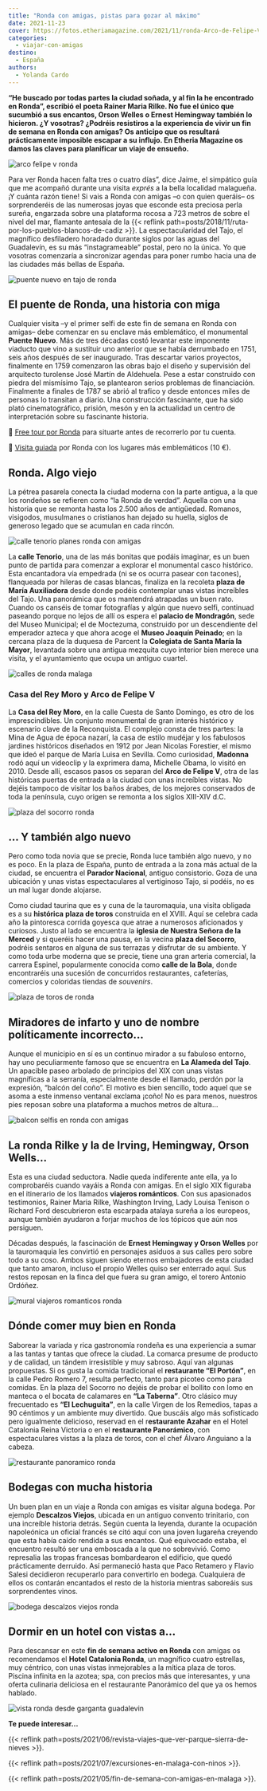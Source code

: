 ```yaml
---
title: "Ronda con amigas, pistas para gozar al máximo"
date: 2021-11-23
cover: https://fotos.etheriamagazine.com/2021/11/ronda-Arco-de-Felipe-V.jpg
categories: 
  - viajar-con-amigas
destino: 
  - España
authors: 
  - Yolanda Cardo
---
```


**“He buscado por todas partes la ciudad soñada, y al fin la he encontrado en Ronda”, 
escribió el poeta Rainer Maria Rilke. No fue el único que sucumbió a sus encantos, Orson 
Welles o Ernest Hemingway también lo hicieron. ¿Y vosotras? ¿Podréis resistiros a la 
experiencia de vivir un fin de semana en Ronda con amigas? Os anticipo que os resultará 
prácticamente imposible escapar a su influjo. En Etheria Magazine os damos las claves 
para planificar un viaje de ensueño.** 

![arco felipe v ronda](https://fotos.etheriamagazine.com/2021/11/ronda-Arco-de-Felipe-V.jpg "Arco de Felipe V con la serranía al fondo. © Yolanda Cardo")

Para ver Ronda hacen falta tres o cuatro días”, dice Jaime, el simpático guía que me 
acompañó durante una visita _exprés_ a la bella localidad malagueña. ¡Y cuánta razón 
tiene! Si vais a Ronda con amigas –o con quien queráis– os sorprenderéis de las 
numerosas joyas que esconde esta preciosa perla sureña, engarzada sobre una plataforma 
rocosa a 723 metros de sobre el nivel del mar, flamante antesala de la {{< reflink 
path=posts/2018/11/ruta-por-los-pueblos-blancos-de-cadiz >}}. La espectacularidad del 
Tajo, el magnífico desfiladero horadado durante siglos por las aguas del Guadalevín, es 
su más “instagrameable” postal, pero no la única. Yo que vosotras comenzaría a 
sincronizar agendas para poner rumbo hacia una de las ciudades más bellas de España. 

![puente nuevo en tajo de ronda](https://fotos.etheriamagazine.com/2021/11/Puente-Nuevo-Tajo-de-Ronda.jpg "Imagen del monumental Puente Nuevo y el Tajo de Ronda. ©Yolanda Cardo")

## El puente de Ronda, una historia con miga

Cualquier visita –y el primer selfi de este fin de semana en Ronda con amigas– debe 
comenzar en su enclave más emblemático, el monumental **Puente Nuevo**. Más de tres 
décadas costó levantar este imponente viaducto que vino a sustituir uno anterior que se 
había derrumbado en 1751, seis años después de ser inaugurado. Tras descartar varios 
proyectos, finalmente en 1759 comenzaron las obras bajo el diseño y supervisión del 
arquitecto turolense José Martín de Aldehuela. Pese a estar construido con piedra del 
mismísimo Tajo, se plantearon serios problemas de financiación. Finalmente a finales de 
1787 se abrió al trafico y desde entonces miles de personas lo transitan a diario. Una 
construcción fascinante, que ha sido plató cinematográfico, prisión, mesón y en la 
actualidad un centro de interpretación sobre su fascinante historia. 

📌 [Free tour por Ronda](https://www.civitatis.com/es/ronda/free-tour-ronda/?aid=10211) 
para situarte antes de recorrerlo por tu cuenta. 

📌 [Visita guiada](https://www.civitatis.com/es/ronda/visita-guiada-ronda/?aid=10211) 
por Ronda con los lugares más emblemáticos (10 €). 

## Ronda. Algo viejo

La pétrea pasarela conecta la ciudad moderna con la parte antigua, a la que los rondeños 
se refieren como “la Ronda de verdad”. Aquella con una historia que se remonta hasta los 
2.500 años de antigüedad. Romanos, visigodos, musulmanes o cristianos han dejado su 
huella, siglos de generoso legado que se acumulan en cada rincón. 

![calle tenorio planes ronda con amigas](https://fotos.etheriamagazine.com/2021/11/calle-Tenorio.jpg "La calle Tenorio, una de las más bonitas del municipio. © Yolanda Cardo")

La **calle Tenorio**, una de las más bonitas que podáis imaginar, es un buen punto de 
partida para comenzar a explorar el monumental casco histórico. Esta encantadora vía 
empedrada (ni se os ocurra pasear con tacones), flanqueada por hileras de casas blancas, 
finaliza en la recoleta **plaza de María Auxiliadora** desde donde podéis contemplar 
unas vistas increíbles del Tajo. Una panorámica que os mantendrá atrapadas un buen rato. 
Cuando os canséis de tomar fotografías y algún que nuevo selfi, continuad paseando 
porque no lejos de allí os espera el **palacio de Mondragón**, sede del Museo Municipal; 
el de Moctezuma, construido por un descendiente del emperador azteca y que ahora acoge 
el **Museo Joaquín Peinado**; en la cercana plaza de la duquesa de Parcent la 
**Colegiata de Santa María la Mayor**, levantada sobre una antigua mezquita cuyo 
interior bien merece una visita, y el ayuntamiento que ocupa un antiguo cuartel. 

![calles de ronda malaga](https://fotos.etheriamagazine.com/2021/11/Calles-ronda.jpg "Calles empinadas y empedradas y comercios tradicionales en la Ronda monumental. © Yolanda Cardo")

### Casa del Rey Moro y Arco de Felipe V

La **Casa del Rey Moro**, en la calle Cuesta de Santo Domingo, es otro de los 
imprescindibles. Un conjunto monumental de gran interés histórico y escenario clave de 
la Reconquista. El complejo consta de tres partes: la Mina de Agua de época nazarí, la 
casa de estilo mudéjar y los fabulosos jardines históricos diseñados en 1912 por Jean 
Nicolas Forestier, el mismo que ideó el parque de María Luisa en Sevilla. Como 
curiosidad, **Madonna** rodó aquí un videoclip y la exprimera dama, Michelle Obama, lo 
visitó en 2010. Desde allí, escasos pasos os separan del **Arco de Felipe V**, otra de 
las históricas puertas de entrada a la ciudad con unas increíbles vistas. No dejéis 
tampoco de visitar los baños árabes, de los mejores conservados de toda la península, 
cuyo origen se remonta a los siglos XIII-XIV d.C. 

![plaza del socorro ronda](https://fotos.etheriamagazine.com/2021/11/plaza-del-Socorro-ronda.jpg "La plaza del Socorro, un lugar con mucho ambiente. © Yolanda Cardo")

## … Y también algo nuevo

Pero como toda novia que se precie, Ronda luce también algo nuevo, y no es poco. En la 
plaza de España, punto de entrada a la zona más actual de la ciudad, se encuentra el 
**Parador Nacional**, antiguo consistorio. Goza de una ubicación y unas vistas 
espectaculares al vertiginoso Tajo, si podéis, no es un mal lugar donde alojarse. 

Como ciudad taurina que es y cuna de la tauromaquia, una visita obligada es a su 
**histórica** **plaza de toros** construida en el XVIII. Aquí se celebra cada año la 
pintoresca corrida goyesca que atrae a numerosos aficionados y curiosos. Justo al lado 
se encuentra la **iglesia de Nuestra Señora de la Merced** y si queréis hacer una pausa, 
en la vecina **plaza del Socorro**, podréis sentaros en alguna de sus terrazas y 
disfrutar de su ambiente. Y como toda urbe moderna que se precie, tiene una gran arteria 
comercial, la carrera Espinel, popularmente conocida como **calle de la Bola**, donde 
encontraréis una sucesión de concurridos restaurantes, cafeterías, comercios y coloridas 
tiendas de _souvenirs_. 

![plaza de toros de ronda](https://fotos.etheriamagazine.com/2021/11/plaza-toros-ronda.jpg "Panorámica de la histórica plaza de toros de Ronda desde el hotel Catalonia Ronda. © Yolanda Cardo")

## Miradores de infarto y uno de nombre políticamente incorrecto…

Aunque el municipio en sí es un continuo mirador a su fabuloso entorno, hay uno 
peculiarmente famoso que se encuentra en **La Alameda del Tajo**. Un apacible paseo 
arbolado de principios del XIX con unas vistas magníficas a la serranía, especialmente 
desde el llamado, perdón por la expresión, “balcón del coño”. El motivo es bien 
sencillo, todo aquel que se asoma a este inmenso ventanal exclama ¡coño! No es para 
menos, nuestros pies reposan sobre una plataforma a muchos metros de altura… 

![balcon selfis en ronda con amigas](https://fotos.etheriamagazine.com/2021/11/balcon-ronda.jpg "Si tenéis miedo a las alturas, mejor no os asoméis a este balcón. © Yolanda Cardo")

## La ronda Rilke y la de Irving, Hemingway, Orson Wells…

Esta es una ciudad seductora. Nadie queda indiferente ante ella, ya lo comprobaréis 
cuando vayáis a Ronda con amigas. En el siglo XIX figuraba en el itinerario de los 
llamados **viajeros románticos**. Con sus apasionados testimonios, Rainer Maria Rilke, 
Washington Irving, Lady Louisa Tenison o Richard Ford descubrieron esta escarpada 
atalaya sureña a los europeos, aunque también ayudaron a forjar muchos de los tópicos 
que aún nos persiguen. 

Décadas después, la fascinación de **Ernest Hemingway y Orson Welles** por la 
tauromaquia les convirtió en personajes asiduos a sus calles pero sobre todo a su coso. 
Ambos siguen siendo eternos embajadores de esta ciudad que tanto amaron, incluso el 
propio Welles quiso ser enterrado aquí. Sus restos reposan en la finca del que fuera su 
gran amigo, el torero Antonio Ordóñez. 

![mural viajeros romanticos ronda](https://fotos.etheriamagazine.com/2021/11/viajeros-romanticos-Ronda.jpg "Un mural de cerámicas homenajea a los viajeros románticos de Ronda. © Yolanda Cardo")

## Dónde comer muy bien en Ronda

Saborear la variada y rica gastronomía rondeña es una experiencia a sumar a las tantas y 
tantas que ofrece la ciudad. La comarca presume de producto y de calidad, un tándem 
irresistible y muy sabroso. Aquí van algunas propuestas. Si os gusta la comida 
tradicional el **restaurante “El Portón”**, en la calle Pedro Romero 7, resulta 
perfecto, tanto para picoteo como para comidas. En la plaza del Socorro no dejéis de 
probar el bollito con lomo en manteca o el bocata de calamares en **“La Taberna”**. Otro 
clásico muy frecuentado es **“El Lechuguita”**, en la calle Virgen de los Remedios, 
tapas a 90 céntimos y un ambiente muy divertido. Que buscáis algo más sofisticado pero 
igualmente delicioso, reservad en el r**estaurante Azahar** en el Hotel Catalonia Reina 
Victoria o en el **restaurante Panorámico**, con espectaculares vistas a la plaza de 
toros, con el chef Álvaro Anguiano a la cabeza. 

![restaurante panoramico ronda](https://fotos.etheriamagazine.com/2021/11/restaurante-Panoramico-ronda.jpg "Croquetas de jamón ibérico y unos ligeros bocados de calamares son algunas de las deliciosas propuestas del restaurante Panorámico. © Yolanda Cardo")

## Bodegas con mucha historia

Un buen plan en un viaje a Ronda con amigas es visitar alguna bodega. Por ejemplo 
**Descalzos Viejos**, ubicada en un antiguo convento trinitario, con una increíble 
historia detrás. Según cuenta la leyenda, durante la ocupación napoleónica un oficial 
francés se citó aquí con una joven lugareña creyendo que esta había caído rendida a sus 
encantos. Qué equivocado estaba, el encuentro resultó ser una emboscada a la que no 
sobrevivió. Como represalia las tropas francesas bombardearon el edificio, que quedó 
prácticamente derruido. Así permaneció hasta que Paco Retamero y Flavio Salesi 
decidieron recuperarlo para convertirlo en bodega. Cualquiera de ellos os contarán 
encantados el resto de la historia mientras saboreáis sus sorprendentes vinos. 

![bodega descalzos viejos ronda](https://fotos.etheriamagazine.com/2021/11/bodega-Descalzos-Viejos-ronda.jpg "La bodega Descalzos Viejos, buenos vinos y mucha historia. ©Yolanda Cardo")

## Dormir en un hotel con vistas a…

Para descansar en este **fin de semana activo en Ronda** con amigas os recomendamos el 
**Hotel Catalonia Ronda**, un magnífico cuatro estrellas, muy céntrico, con unas vistas 
inmejorables a la mítica plaza de toros. Piscina infinita en la azotea; spa, con precios 
más que interesantes, y una oferta culinaria deliciosa en el restaurante Panorámico del 
que ya os hemos hablado. 

![vista ronda desde garganta guadalevin](https://fotos.etheriamagazine.com/2021/11/Casas-blancas-garganta-rio-Guadalevin.jpg "Las casas blancas se asoman a la garganta natural del río Guadalevín. © Yolanda Cardo")

**Te puede interesar...** 

{{< reflink path=posts/2021/06/revista-viajes-que-ver-parque-sierra-de-nieves >}}. 

{{< reflink path=posts/2021/07/excursiones-en-malaga-con-ninos >}}. 

{{< reflink path=posts/2021/05/fin-de-semana-con-amigas-en-malaga >}}.
